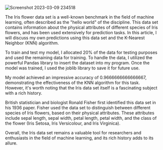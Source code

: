 ![Screenshot 2023-03-09 234518](https://user-images.githubusercontent.com/70307019/224118501-3b679a6e-60d5-43e4-a3ce-876cd67c9529.png)


The Iris flower data set is a well-known benchmark in the field of machine learning, often described as the "hello world" of the discipline. This data set contains information about the physical attributes of different species of Iris flowers, and has been used extensively for prediction tasks. In this article, I will discuss my own predictions using this data set and the K-Nearest Neighbor (KNN) algorithm.

To train and test my model, I allocated 20% of the data for testing purposes and used the remaining data for training. To handle the data, I utilized the powerful Pandas library to insert the dataset into my program. Once the model was trained, I used the joblib library to save it for future use.

My model achieved an impressive accuracy of 0.9666666666666667, demonstrating the effectiveness of the KNN algorithm for this task. However, it's worth noting that the Iris data set itself is a fascinating subject with a rich history.

British statistician and biologist Ronald Fisher first identified this data set in his 1936 paper. Fisher used the data set to distinguish between different species of Iris flowers, based on their physical attributes. These attributes include sepal length, sepal width, petal length, petal width, and the class of the flower (Iris Setosa, Iris Versicolour, and Iris Virginica).

Overall, the Iris data set remains a valuable tool for researchers and enthusiasts in the field of machine learning, and its rich history adds to its allure.
